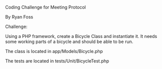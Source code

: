 Coding Challenge for Meeting Protocol

By Ryan Foss

Challenge:

Using a PHP framework, create a Bicycle Class and instantiate it. It needs some working parts of a bicycle and should be able to be run.

The class is located in app/Models/Bicycle.php

The tests are located in tests/Unit/BicycleTest.php
